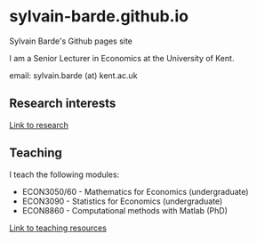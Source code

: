 # sylvain-barde.github.io
Sylvain Barde's Github pages site

I am a Senior Lecturer in Economics at the University of Kent. 

email: sylvain.barde (at) kent.ac.uk


## Research interests
[Link to research](https://sylvain-barde.github.io/research.md)



## Teaching

I teach the following modules:
- ECON3050/60 - Mathematics for Economics (undergraduate)
- ECON3090 - Statistics for Economics (undergraduate)
- ECON8860 - Computational methods with Matlab (PhD)

[Link to teaching resources](https://sylvain-barde.github.io/teaching.md)
